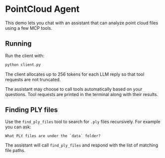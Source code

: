 # PointCloud Agent

This demo lets you chat with an assistant that can analyze point cloud files using a few MCP tools.

## Running

Run the client with:

```bash
python client.py
```

The client allocates up to 256 tokens for each LLM reply so that tool
requests are not truncated.

The assistant may choose to call tools automatically based on your questions. Tool requests are printed in the terminal along with their results.

## Finding PLY files

Use the `find_ply_files` tool to search for `.ply` files recursively. For example you can ask:

```
What PLY files are under the `data` folder?
```

The assistant will call `find_ply_files` and respond with the list of matching file paths.
